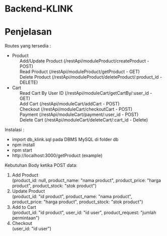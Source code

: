 # Backend-KLINK

# Penjelasan #
Routes yang tersedia : <br>
<ul>
    <li> Product 
        <ol> Add/Update Product (/restApi/moduleProduct/createProduct - POST) </ol>
        <ol> Read Product (/restApi/moduleProduct/getProduct - GET) </ol>
        <ol> Delete Product (/restApi/moduleProduct/deleteProduct/:product_id - DELETE) </ol>
    </li>
    <li> Cart 
        <ol> Read Cart By User ID (/restApi/moduleCart/getCartBy/:user_id - GET) </ol>
        <ol> Add Cart (/restApi/moduleCart/addCart - POST) </ol>
        <ol> Checkout (/restApi/moduleCart/checkoutCart - POST) </ol>
        <ol> Payment (/restApi/moduleCart/payment/:user_id - POST) </ol>
        <ol> Delete Cart (/restApi/moduleCart/deleteCart/:cart_id - Delete) </ol>
    </li>
</ul>

Instalasi : <br>
<ul>
    <li>import db_klink.sql pada DBMS MySQL di folder db</li>
    <li>npm install</li>
    <li>npm start</li>
    <li>http://localhost:3000/getProduct (example)</li>
</ul>

Kebutuhan Body ketika POST data: <br>
1. Add Product <br>
    (product_id: null, product_name: "nama product", product_price: "harga product", product_stock: "stok product") <br>
2. Update Product <br>
    (product_id: "id product", product_name: "nama product", product_price: "harga product", product_stock: "stok product") <br>
3. Add to Cart <br>
    (product_id: "id product", user_id: "id user", product_request: "jumlah permintaan") <br>
4. Checkout <br>
    (user_id: "id user")